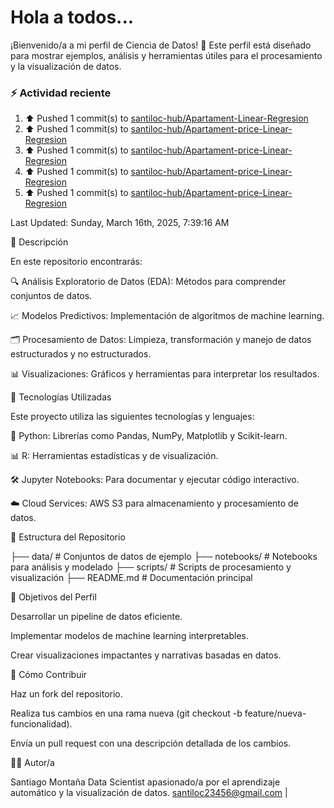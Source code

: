 # Hola a todos...
¡Bienvenido/a a mi perfil de Ciencia de Datos! 🚀 Este perfil está diseñado para mostrar ejemplos, análisis y herramientas útiles para el procesamiento y la visualización de datos.
### ⚡ Actividad reciente

<!--RECENT_ACTIVITY:start-->
1. ⬆️ Pushed 1 commit(s) to [santiloc-hub/Apartament-Linear-Regresion](https://github.com/santiloc-hub/Apartament-Linear-Regresion)<br>
2. ⬆️ Pushed 1 commit(s) to [santiloc-hub/Apartament-price-Linear-Regresion](https://github.com/santiloc-hub/Apartament-price-Linear-Regresion)<br>
3. ⬆️ Pushed 1 commit(s) to [santiloc-hub/Apartament-price-Linear-Regresion](https://github.com/santiloc-hub/Apartament-price-Linear-Regresion)<br>
4. ⬆️ Pushed 1 commit(s) to [santiloc-hub/Apartament-price-Linear-Regresion](https://github.com/santiloc-hub/Apartament-price-Linear-Regresion)<br>
5. ⬆️ Pushed 1 commit(s) to [santiloc-hub/Apartament-price-Linear-Regresion](https://github.com/santiloc-hub/Apartament-price-Linear-Regresion)<br>
<!--RECENT_ACTIVITY:end-->
<!--RECENT_ACTIVITY:last_update-->
Last Updated: Sunday, March 16th, 2025, 7:39:16 AM
<!--RECENT_ACTIVITY:last_update_end-->



📌 Descripción

En este repositorio encontrarás:

🔍 Análisis Exploratorio de Datos (EDA): Métodos para comprender conjuntos de datos.

📈 Modelos Predictivos: Implementación de algoritmos de machine learning.

🗂️ Procesamiento de Datos: Limpieza, transformación y manejo de datos estructurados y no estructurados.

📊 Visualizaciones: Gráficos y herramientas para interpretar los resultados.

🚀 Tecnologías Utilizadas

Este proyecto utiliza las siguientes tecnologías y lenguajes:

🐍 Python: Librerías como Pandas, NumPy, Matplotlib y Scikit-learn.

📊 R: Herramientas estadísticas y de visualización.

🛠️ Jupyter Notebooks: Para documentar y ejecutar código interactivo.

☁️ Cloud Services: AWS S3 para almacenamiento y procesamiento de datos.

📁 Estructura del Repositorio

├── data/                # Conjuntos de datos de ejemplo
├── notebooks/           # Notebooks para análisis y modelado
├── scripts/             # Scripts de procesamiento y visualización
├── README.md            # Documentación principal

🎯 Objetivos del Perfil

Desarrollar un pipeline de datos eficiente.

Implementar modelos de machine learning interpretables.

Crear visualizaciones impactantes y narrativas basadas en datos.

📝 Cómo Contribuir

Haz un fork del repositorio.

Realiza tus cambios en una rama nueva (git checkout -b feature/nueva-funcionalidad).

Envía un pull request con una descripción detallada de los cambios.

👩‍💻 Autor/a

Santiago Montaña Data Scientist apasionado/a por el aprendizaje automático y la visualización de datos.
santiloc23456@gmail.com | 
